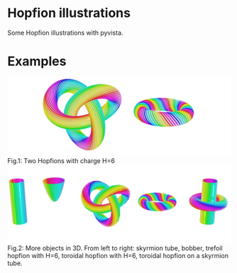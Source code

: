 # Hopfion illustrations
Some Hopfion illustrations with pyvista.

# Examples

<img src="res/hopfions.png"/>
Fig.1: Two Hopfions with charge H=6

<img src="res/all.png"/>
Fig.2: More objects in 3D. From left to right: skyrmion tube, bobber, trefoil hopfion with H=6, toroidal hopfion with H=6, toroidal hopfion on a skyrmion tube.

